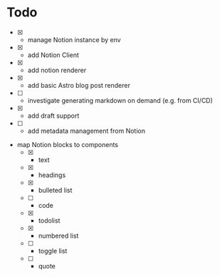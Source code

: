 # Todo

- [x] - manage Notion instance by env
- [x] - add Notion Client
- [x] - add notion renderer
- [x] - add basic Astro blog post renderer
- [ ] - investigate generating markdown on demand (e.g. from CI/CD)
- [x] - add draft support
- [ ] - add metadata management from Notion
- map Notion blocks to components
  - [x] - text
  - [x] - headings
  - [x] - bulleted list
  - [ ] - code
  - [x] - todolist
  - [x] - numbered list
  - [ ] - toggle list
  - [ ] - quote
